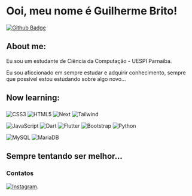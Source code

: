 # Ooi, meu nome é Guilherme Brito!
[![Github Badge](https://img.shields.io/badge/-Github-000?style=flat-square&logo=Github&logoColor=white)](https://github.com/guiyugi)

## About me:
Eu sou um estudante de Ciência da Computação - UESPI Parnaíba.

Eu sou aficcionado em sempre estudar e adquirir conhecimento, sempre que possível estou estudando sobre algo novo...

## Now learning: 
### 
![CSS3](https://img.shields.io/badge/css3-%231572B6.svg?style=for-the-badge&logo=css3&logoColor=white)
![HTML5](https://img.shields.io/badge/html5-%23E34F26.svg?style=for-the-badge&logo=html5&logoColor=white)
![Next](https://img.shields.io/badge/Next-black?style=for-the-badge&logo=next.js&logoColor=white)
![Tailwind](https://img.shields.io/badge/tailwindcss-%2338B2AC.svg?style=for-the-badge&logo=tailwind-css&logoColor=white)

![JavaScript](https://img.shields.io/badge/javascript-%23323330.svg?style=for-the-badge&logo=javascript&logoColor=%23F7DF1E)
![Dart](https://img.shields.io/badge/dart-%230175C2.svg?style=for-the-badge&logo=dart&logoColor=white)
![Flutter](https://img.shields.io/badge/Flutter-02569B?style=for-the-badge&logo=flutter&logoColor=white)
![Bootstrap](https://img.shields.io/badge/-boostrap-0D1117?style=for-the-badge&logo=bootstrap&labelColor=0D1117)
![Python](https://img.shields.io/badge/python-3670A0?style=for-the-badge&logo=python&logoColor=ffdd54)


![MySQL](https://img.shields.io/badge/mysql-%2300f.svg?style=for-the-badge&logo=mysql&logoColor=white)
![MariaDB](https://img.shields.io/badge/MariaDB-003545?style=for-the-badge&logo=mariadb&logoColor=white)

## Sempre tentando ser melhor...

### Contatos
[![Instagram](https://img.shields.io/badge/Instagram-%23E4405F.svg?style=for-the-badge&logo=Instagram&logoColor=white)](https://instagram.com/guiyugi).

